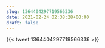 ```yaml
---
slug: 1364404297719566336
date: 2021-02-24 02:38:28+00:00
draft: false
---
```


{{< tweet 1364404297719566336 >}}
